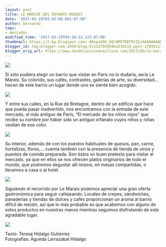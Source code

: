 ```yaml
---
layout: post
title: LE MARCHÉ DES ENFANTS ROUGES
date: '2017-03-19T03:43:00.001-07:00'
author: bernardo
tags:
- mercados
modified_time: '2017-03-19T04:18:33.123-07:00'
thumbnail: https://2.bp.blogspot.com/-ARzpoS0U_6Q/WM5fDEFOtZI/AAAAAAAADe8/GRFjJINV9eAS9nOlawJ79JtlAZ7Qb1XqACLcB/s400/20.JPG
blogger_id: tag:blogger.com,1999:blog-5113370346961639215.post-3789521345642370028
blogger_orig_url: https://www.dondelacocinanoslleve.com/2017/03/le-marche-des-enfants-rouges.html
---
```

![](https://2.bp.blogspot.com/-ARzpoS0U_6Q/WM5fDEFOtZI/AAAAAAAADe8/GRFjJINV9eAS9nOlawJ79JtlAZ7Qb1XqACLcB/s400/20.JPG)

  
Si sólo pudiera elegir un barrio que visitar en París no lo dudaría, sería Le Marais. Su colorido, sus cafés, contrastes, galerías de arte, su diversidad…hacen de este barrio un lugar donde uno se siente bien acogido.  

![](https://3.bp.blogspot.com/-okpiibbTBsc/WM5f3Xck7UI/AAAAAAAADfE/Dyif5FXLk0QuwvG5Mh69niAW_kCtnUCkgCLcB/s320/P1410232.JPG)

  
Y entre sus calles, en la Rue de Bretagne, dentro de un edificio que hace que pueda pasar inadvertido, nos encontramos con la entrada de este mercado, el más antiguo de París, “El mercado de los niños rojos” que recibe su nombre por haber sido un antiguo orfanato cuyos niños y niñas vestían de ese color.  

![](https://4.bp.blogspot.com/-ywbzFLN4DDg/WM5gJOXWCSI/AAAAAAAADfI/y80lqOefXbgbo1guhOPvLNRc0gBwnRqbQCLcB/s320/a.JPG)

  
Su interior, además de con los puestos habituales de quesos, pan, carne, hortalizas, flores,… cuenta también con la presencia de tienda de vinos y puestos de comida preparada. Son éstos un buen pretexto para visitar el mercado, ya que en ellos se nos ofrecen platos originarios de todo el mundo, que podremos degustar allí mismo, en mesas compartidas, o llevarnos a casa o al hotel.  

![](https://4.bp.blogspot.com/-7xMITWY1IzI/WM5gY3gZfBI/AAAAAAAADfM/l4KVkZl5sc8SS_VuQ5-GLeeuhdecWs9LACLcB/s320/aa.JPG)

  
Siguiendo el recorrido por Le Marais podemos apreciar una gran oferta gastronómica para seguir callejeando. Locales de crepes, sándwiches, panaderías y tiendas de dulces y cafés proporcionan un aroma al barrio difícil de resistir, así que lo más probable es que acabemos con alguno de estos productos en nuestras manos mientras seguimos disfrutando de este agradable lugar.  

![](https://1.bp.blogspot.com/-I2XNK0pEop4/WM5glyalA9I/AAAAAAAADfQ/RxXYciPp-iIf68OJMhI1K1TnnRywmMjHgCLcB/s320/aaa.JPG)

  
Texto: Teresa Hidalgo Gutiérrez  
Fotografías: Águeda Larrazabal Hidalgo
